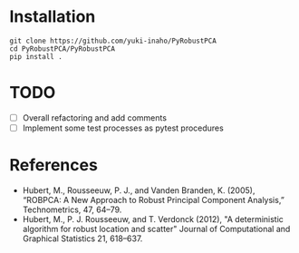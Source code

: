 # Installation
```
git clone https://github.com/yuki-inaho/PyRobustPCA
cd PyRobustPCA/PyRobustPCA
pip install .
```

# TODO
- [ ] Overall refactoring and add comments
- [ ] Implement some test processes as pytest procedures

# References
- Hubert, M., Rousseeuw, P. J., and Vanden Branden, K. (2005), “ROBPCA: A New Approach to
Robust Principal Component Analysis,” Technometrics, 47, 64–79.
- Hubert, M., P. J. Rousseeuw, and T. Verdonck (2012), "A deterministic
algorithm for robust location and scatter" Journal of Computational and
Graphical Statistics 21, 618–637.
